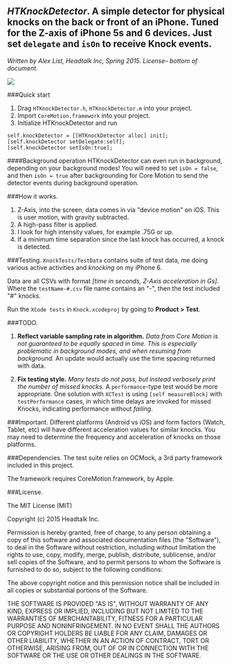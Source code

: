 ## *HTKnockDetector*. A simple detector for physical knocks on the back or front of an iPhone. Tuned for the Z-axis of iPhone 5s and 6 devices. Just set `delegate` and `isOn` to receive Knock events.

*Written by Alex List, Headtalk Inc, Spring 2015. License– bottom of document.*

<img src="http://i.imgur.com/t4abQnA.gif" />

###Quick start
1. Drag `HTKnockDetector.h`, `HTKnockDetector.m` into your project.
2. Import `CoreMotion.framework` into your project.
3. Initialize HTKnockDetector and run
``` Obj-C   
self.knockDetector = [[HTKnockDetector alloc] init];
[self.knockDetector setDelegate:self];
[self.knockDetector setIsOn:true];
```

####Background operation
HTKnockDetector can even run in background, depending on your background modes! You will need to set `isOn = false`, and then `isOn = true` after backgrounding for Core Motion to send the detector events during background operation.

###How it works.

1. Z-Axis, into the screen, data comes in via "device motion" on iOS. This is user motion, with gravity subtracted.
2. A high-pass filter is applied.
3. I look for high intensity values, for example .75G or up.
4. If a minimum time separation since the last knock has occurred, a knock is detected.

###Testing.
`KnockTests/TestData` contains suite of test data, me doing various active activities and *knocking* on my iPhone 6.

Data are all CSVs with format *[time in seconds, Z-Axis acceleration in Gs]*. Where the `testName-#.csv` file name contains an "-", then the test included "#" knocks.

Run the `XCode tests` in `Knock.xcodeproj` by going to **Product > Test**.


###TODO.
1. **Reflect variable sampling rate in algorithm.** *Data from Core Motion is not guaranteed to be equally spaced in time. This is especially problematic in background modes, and when resuming from background.* An update would actually use the time spacing returned with data.

2. **Fix testing style.** *Many tests do not pass, but instead verbosely print the number of missed knocks.* A `performance`-type test would be more appropriate. One solution with `XCTest` is using `[self measureBlock]` with `testPerformance` cases, in which time delays are invoked for missed Knocks, indicating performance without *failing*.

###Important.
Different platforms (Android vs iOS) and form factors (Watch, Tablet, etc) will have different acceleration values for similar knocks. You may need to determine the frequency and acceleration of knocks on those platforms.

###Dependencies.
The test suite relies on OCMock, a 3rd party framework included in this project.

The framework requires CoreMotion.framework, by Apple.

###License.

The MIT License (MIT)

Copyright (c) 2015 Headtalk Inc.

Permission is hereby granted, free of charge, to any person obtaining a copy
of this software and associated documentation files (the "Software"), to deal
in the Software without restriction, including without limitation the rights
to use, copy, modify, merge, publish, distribute, sublicense, and/or sell
copies of the Software, and to permit persons to whom the Software is
furnished to do so, subject to the following conditions:

The above copyright notice and this permission notice shall be included in
all copies or substantial portions of the Software.

THE SOFTWARE IS PROVIDED "AS IS", WITHOUT WARRANTY OF ANY KIND, EXPRESS OR
IMPLIED, INCLUDING BUT NOT LIMITED TO THE WARRANTIES OF MERCHANTABILITY,
FITNESS FOR A PARTICULAR PURPOSE AND NONINFRINGEMENT. IN NO EVENT SHALL THE
AUTHORS OR COPYRIGHT HOLDERS BE LIABLE FOR ANY CLAIM, DAMAGES OR OTHER
LIABILITY, WHETHER IN AN ACTION OF CONTRACT, TORT OR OTHERWISE, ARISING FROM,
OUT OF OR IN CONNECTION WITH THE SOFTWARE OR THE USE OR OTHER DEALINGS IN
THE SOFTWARE.
